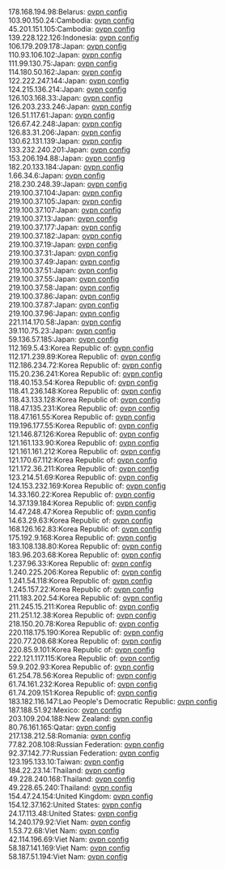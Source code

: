 178.168.194.98:Belarus: [ovpn config](vpn/178_168_194_98.ovpn)  
103.90.150.24:Cambodia: [ovpn config](vpn/103_90_150_24.ovpn)  
45.201.151.105:Cambodia: [ovpn config](vpn/45_201_151_105.ovpn)  
139.228.122.126:Indonesia: [ovpn config](vpn/139_228_122_126.ovpn)  
106.179.209.178:Japan: [ovpn config](vpn/106_179_209_178.ovpn)  
110.93.106.102:Japan: [ovpn config](vpn/110_93_106_102.ovpn)  
111.99.130.75:Japan: [ovpn config](vpn/111_99_130_75.ovpn)  
114.180.50.162:Japan: [ovpn config](vpn/114_180_50_162.ovpn)  
122.222.247.144:Japan: [ovpn config](vpn/122_222_247_144.ovpn)  
124.215.136.214:Japan: [ovpn config](vpn/124_215_136_214.ovpn)  
126.103.168.33:Japan: [ovpn config](vpn/126_103_168_33.ovpn)  
126.203.233.246:Japan: [ovpn config](vpn/126_203_233_246.ovpn)  
126.51.117.61:Japan: [ovpn config](vpn/126_51_117_61.ovpn)  
126.67.42.248:Japan: [ovpn config](vpn/126_67_42_248.ovpn)  
126.83.31.206:Japan: [ovpn config](vpn/126_83_31_206.ovpn)  
130.62.131.139:Japan: [ovpn config](vpn/130_62_131_139.ovpn)  
133.232.240.201:Japan: [ovpn config](vpn/133_232_240_201.ovpn)  
153.206.194.88:Japan: [ovpn config](vpn/153_206_194_88.ovpn)  
182.20.133.184:Japan: [ovpn config](vpn/182_20_133_184.ovpn)  
1.66.34.6:Japan: [ovpn config](vpn/1_66_34_6.ovpn)  
218.230.248.39:Japan: [ovpn config](vpn/218_230_248_39.ovpn)  
219.100.37.104:Japan: [ovpn config](vpn/219_100_37_104.ovpn)  
219.100.37.105:Japan: [ovpn config](vpn/219_100_37_105.ovpn)  
219.100.37.107:Japan: [ovpn config](vpn/219_100_37_107.ovpn)  
219.100.37.13:Japan: [ovpn config](vpn/219_100_37_13.ovpn)  
219.100.37.177:Japan: [ovpn config](vpn/219_100_37_177.ovpn)  
219.100.37.182:Japan: [ovpn config](vpn/219_100_37_182.ovpn)  
219.100.37.19:Japan: [ovpn config](vpn/219_100_37_19.ovpn)  
219.100.37.31:Japan: [ovpn config](vpn/219_100_37_31.ovpn)  
219.100.37.49:Japan: [ovpn config](vpn/219_100_37_49.ovpn)  
219.100.37.51:Japan: [ovpn config](vpn/219_100_37_51.ovpn)  
219.100.37.55:Japan: [ovpn config](vpn/219_100_37_55.ovpn)  
219.100.37.58:Japan: [ovpn config](vpn/219_100_37_58.ovpn)  
219.100.37.86:Japan: [ovpn config](vpn/219_100_37_86.ovpn)  
219.100.37.87:Japan: [ovpn config](vpn/219_100_37_87.ovpn)  
219.100.37.96:Japan: [ovpn config](vpn/219_100_37_96.ovpn)  
221.114.170.58:Japan: [ovpn config](vpn/221_114_170_58.ovpn)  
39.110.75.23:Japan: [ovpn config](vpn/39_110_75_23.ovpn)  
59.136.57.185:Japan: [ovpn config](vpn/59_136_57_185.ovpn)  
112.169.5.43:Korea Republic of: [ovpn config](vpn/112_169_5_43.ovpn)  
112.171.239.89:Korea Republic of: [ovpn config](vpn/112_171_239_89.ovpn)  
112.186.234.72:Korea Republic of: [ovpn config](vpn/112_186_234_72.ovpn)  
115.20.236.241:Korea Republic of: [ovpn config](vpn/115_20_236_241.ovpn)  
118.40.153.54:Korea Republic of: [ovpn config](vpn/118_40_153_54.ovpn)  
118.41.236.148:Korea Republic of: [ovpn config](vpn/118_41_236_148.ovpn)  
118.43.133.128:Korea Republic of: [ovpn config](vpn/118_43_133_128.ovpn)  
118.47.135.231:Korea Republic of: [ovpn config](vpn/118_47_135_231.ovpn)  
118.47.161.55:Korea Republic of: [ovpn config](vpn/118_47_161_55.ovpn)  
119.196.177.55:Korea Republic of: [ovpn config](vpn/119_196_177_55.ovpn)  
121.146.87.126:Korea Republic of: [ovpn config](vpn/121_146_87_126.ovpn)  
121.161.133.90:Korea Republic of: [ovpn config](vpn/121_161_133_90.ovpn)  
121.161.161.212:Korea Republic of: [ovpn config](vpn/121_161_161_212.ovpn)  
121.170.67.112:Korea Republic of: [ovpn config](vpn/121_170_67_112.ovpn)  
121.172.36.211:Korea Republic of: [ovpn config](vpn/121_172_36_211.ovpn)  
123.214.51.69:Korea Republic of: [ovpn config](vpn/123_214_51_69.ovpn)  
124.153.232.169:Korea Republic of: [ovpn config](vpn/124_153_232_169.ovpn)  
14.33.160.22:Korea Republic of: [ovpn config](vpn/14_33_160_22.ovpn)  
14.37.139.184:Korea Republic of: [ovpn config](vpn/14_37_139_184.ovpn)  
14.47.248.47:Korea Republic of: [ovpn config](vpn/14_47_248_47.ovpn)  
14.63.29.63:Korea Republic of: [ovpn config](vpn/14_63_29_63.ovpn)  
168.126.162.83:Korea Republic of: [ovpn config](vpn/168_126_162_83.ovpn)  
175.192.9.168:Korea Republic of: [ovpn config](vpn/175_192_9_168.ovpn)  
183.108.138.80:Korea Republic of: [ovpn config](vpn/183_108_138_80.ovpn)  
183.96.203.68:Korea Republic of: [ovpn config](vpn/183_96_203_68.ovpn)  
1.237.96.33:Korea Republic of: [ovpn config](vpn/1_237_96_33.ovpn)  
1.240.225.206:Korea Republic of: [ovpn config](vpn/1_240_225_206.ovpn)  
1.241.54.118:Korea Republic of: [ovpn config](vpn/1_241_54_118.ovpn)  
1.245.157.22:Korea Republic of: [ovpn config](vpn/1_245_157_22.ovpn)  
211.183.202.54:Korea Republic of: [ovpn config](vpn/211_183_202_54.ovpn)  
211.245.15.211:Korea Republic of: [ovpn config](vpn/211_245_15_211.ovpn)  
211.251.12.38:Korea Republic of: [ovpn config](vpn/211_251_12_38.ovpn)  
218.150.20.78:Korea Republic of: [ovpn config](vpn/218_150_20_78.ovpn)  
220.118.175.190:Korea Republic of: [ovpn config](vpn/220_118_175_190.ovpn)  
220.77.208.68:Korea Republic of: [ovpn config](vpn/220_77_208_68.ovpn)  
220.85.9.101:Korea Republic of: [ovpn config](vpn/220_85_9_101.ovpn)  
222.121.117.115:Korea Republic of: [ovpn config](vpn/222_121_117_115.ovpn)  
59.9.202.93:Korea Republic of: [ovpn config](vpn/59_9_202_93.ovpn)  
61.254.78.56:Korea Republic of: [ovpn config](vpn/61_254_78_56.ovpn)  
61.74.161.232:Korea Republic of: [ovpn config](vpn/61_74_161_232.ovpn)  
61.74.209.151:Korea Republic of: [ovpn config](vpn/61_74_209_151.ovpn)  
183.182.116.147:Lao People's Democratic Republic: [ovpn config](vpn/183_182_116_147.ovpn)  
187.188.51.92:Mexico: [ovpn config](vpn/187_188_51_92.ovpn)  
203.109.204.188:New Zealand: [ovpn config](vpn/203_109_204_188.ovpn)  
80.76.161.165:Qatar: [ovpn config](vpn/80_76_161_165.ovpn)  
217.138.212.58:Romania: [ovpn config](vpn/217_138_212_58.ovpn)  
77.82.208.108:Russian Federation: [ovpn config](vpn/77_82_208_108.ovpn)  
92.37.142.77:Russian Federation: [ovpn config](vpn/92_37_142_77.ovpn)  
123.195.133.10:Taiwan: [ovpn config](vpn/123_195_133_10.ovpn)  
184.22.23.14:Thailand: [ovpn config](vpn/184_22_23_14.ovpn)  
49.228.240.168:Thailand: [ovpn config](vpn/49_228_240_168.ovpn)  
49.228.65.240:Thailand: [ovpn config](vpn/49_228_65_240.ovpn)  
154.47.24.154:United Kingdom: [ovpn config](vpn/154_47_24_154.ovpn)  
154.12.37.162:United States: [ovpn config](vpn/154_12_37_162.ovpn)  
24.17.113.48:United States: [ovpn config](vpn/24_17_113_48.ovpn)  
14.240.179.92:Viet Nam: [ovpn config](vpn/14_240_179_92.ovpn)  
1.53.72.68:Viet Nam: [ovpn config](vpn/1_53_72_68.ovpn)  
42.114.196.69:Viet Nam: [ovpn config](vpn/42_114_196_69.ovpn)  
58.187.141.169:Viet Nam: [ovpn config](vpn/58_187_141_169.ovpn)  
58.187.51.194:Viet Nam: [ovpn config](vpn/58_187_51_194.ovpn)  
